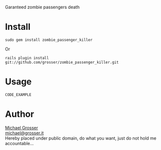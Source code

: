 Garanteed zombie passengers death

Install
=======
    sudo gem install zombie_passenger_killer
Or

    rails plugin install git://github.com/grosser/zombie_passenger_killer.git


Usage
=====
    CODE_EXAMPLE

Author
======
[Michael Grosser](http://grosser.it)<br/>
michael@grosser.it<br/>
Hereby placed under public domain, do what you want, just do not hold me accountable...
